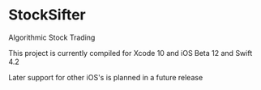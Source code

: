# StockSifter
Algorithmic Stock Trading

This project is currently compiled for Xcode 10 and iOS Beta 12 and Swift 4.2

Later support for other iOS's is planned in a future release

